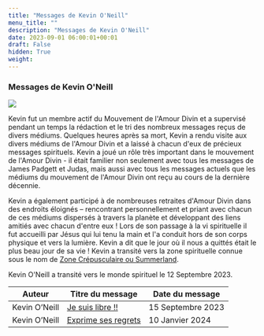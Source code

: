 ```yaml
---
title: "Messages de Kevin O'Neill"
menu_title: ""
description: "Messages de Kevin O'Neill"
date: 2023-09-01 06:00:01+00:01
draft: False
hidden: True
weight:
---
```

### Messages de Kevin O'Neill

![](/fr-contemporary-messages/fr-contemporary-messages-by-elders-old/fr-kevin-oneill.jpg)

Kevin fut un membre actif du Mouvement de l'Amour Divin et a supervisé pendant un temps la rédaction et le tri des nombreux messages reçus de divers médiums. Quelques heures après sa mort, Kevin a rendu visite aux divers médiums de l'Amour Divin et a laissé à chacun d'eux de précieux messages spirituels. Kevin a joué un rôle très important dans le mouvement de l'Amour Divin - il était familier non seulement avec tous les messages de James Padgett et Judas, mais aussi avec tous les messages actuels que les médiums du mouvement de l'Amour Divin ont reçu au cours de la dernière décennie. 

Kevin a également participé à de nombreuses retraites d'Amour Divin dans des endroits éloignés – rencontrant personnellement et priant avec chacun de ces médiums dispersés à travers la planète et développant des liens amitiés avec chacun d'entre eux ! Lors de son passage à la vi spirituelle il fut accueilli par Jésus qui lui tenu la main et l'a conduit hors de son corps physique et vers la lumière. Kevin a dit que le jour où il nous a quittés était le plus beau jour de sa vie ! Kevin a transité vers la zone spirituelle connue sous le nom de [Zone Crépusculaire ou Summerland](/fr-contemporary-messages/fr-contemporary-messages-by-date-order/fr-contemporary-messages-2001/fr-2001-9-8-1-hr-judas/).

Kevin O'Neill a transité vers le monde spirituel le 12 Septembre 2023.

**Auteur** | **Titre du message** | **Date du message**  
---|---|---
Kevin O’Neill | [Je suis libre !!](/fr-contemporary-messages/fr-contemporary-messages-by-date-order/fr-contemporary-messages-2023/fr-2023-9-15-1-af-kevin-o’neill/) | 15 Septembre 2023
Kevin O’Neill | [Exprime ses regrets](/fr-contemporary-messages/fr-contemporary-messages-by-date-order/fr-contemporary-messages-2024/fr-2024-1-10-3-af-kevin-o’neill/) | 10 Janvier 2024
